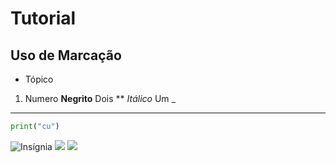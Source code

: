 # Tutorial
## Uso de Marcação
- Tópico
1. Numero
**Negrito** Dois **
_Itálico_ Um _
---
```python
print("cu")
```
![Insígnia](https://img.shields.io/badge/Gmail-D14836?style=for-the-badge&logo=gmail&logoColor=white)
[![](https://github-readme-stats.vercel.app/api?username=victormartinez70)](https://github.com/anuraghazra/github-readme-stats)
[![](https://github-readme-stats.vercel.app/api/top-langs/?username=victormartinez70)](https://github.com/anuraghazra/github-readme-stats)